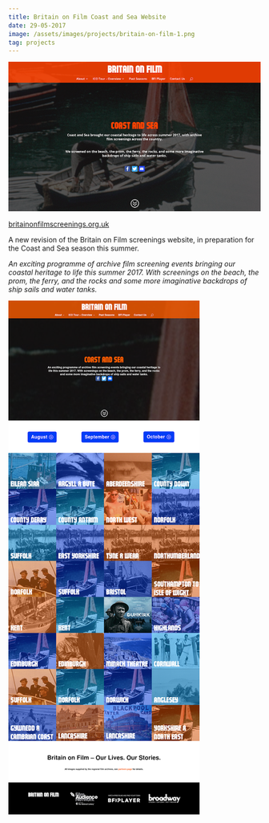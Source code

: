 ```yaml
---
title: Britain on Film Coast and Sea Website
date: 29-05-2017
image: /assets/images/projects/britain-on-film-1.png
tag: projects
---
```


![websiteimage](/assets/images/projects/britain-on-film-1.png)

[britainonfilmscreenings.org.uk](http://britainonfilmscreenings.org.uk)

A new revision of the Britain on Film screenings website, in preparation for the Coast and Sea season this summer.

_An exciting programme of archive film screening events bringing our coastal heritage to life this summer 2017. With screenings on the beach, the prom, the ferry, and the rocks and some more imaginative backdrops of ship sails and water tanks._

![longimage](/assets/images/projects/britain-on-film-2.png)
